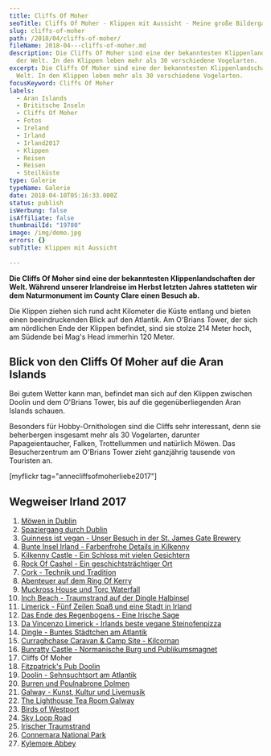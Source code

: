```yaml
---
title: Cliffs Of Moher
seoTitle: Cliffs Of Moher - Klippen mit Aussicht - Meine große Bildergalerie
slug: cliffs-of-moher
path: /2018/04/cliffs-of-moher/
fileName: 2018-04---cliffs-of-moher.md
description: Die Cliffs Of Moher sind eine der bekanntesten Klippenlandschaften
  der Welt. In den Klippen leben mehr als 30 verschiedene Vogelarten.
excerpt: Die Cliffs Of Moher sind eine der bekanntesten Klippenlandschaften der
  Welt. In den Klippen leben mehr als 30 verschiedene Vogelarten.
focusKeyword: Cliffs Of Moher
labels:
  - Aran Islands
  - Brititsche Inseln
  - Cliffs Of Moher
  - Fotos
  - Ireland
  - Irland
  - Irland2017
  - Klippen
  - Reisen
  - Reisen
  - Steilküste
type: Galerie
typeName: Galerie
date: 2018-04-10T05:16:33.000Z
status: publish
isWerbung: false
isAffiliate: false
thumbnailId: "19780"
image: /img/demo.jpg
errors: {}
subTitle: Klippen mit Aussicht
  
---
```


**Die Cliffs Of Moher sind eine der bekanntesten Klippenlandschaften der Welt.
Während unserer Irlandreise im Herbst letzten Jahres statteten wir dem
Naturmonument im County Clare einen Besuch ab.**

Die Klippen ziehen sich rund acht Kilometer die Küste entlang und bieten einen
beeindruckenden Blick auf den Atlantik. Am O'Brians Tower, der sich am
nördlichen Ende der Klippen befindet, sind sie stolze 214 Meter hoch, am Südende
bei Mag's Head immerhin 120 Meter.

## Blick von den Cliffs Of Moher auf die Aran Islands

Bei gutem Wetter kann man, befindet man sich auf den Klippen zwischen Doolin und
dem O'Brians Tower, bis auf die gegenüberliegenden Aran Islands schauen.

Besonders für Hobby-Ornithologen sind die Cliffs sehr interessant, denn sie
beherbergen insgesamt mehr als 30 Vogelarten, darunter Papageientaucher, Falken,
Trottellummen und natürlich Möwen. Das Besucherzentrum am O'Brians Tower zieht
ganzjährig tausende von Touristen an.

[myflickr tag="annecliffsofmoherliebe2017"]

## Wegweiser Irland 2017

1.  [Möwen in Dublin](/2017/10/moewen-in-dublin/)
1.  [Spaziergang durch Dublin](/2017/10/kleiner-spaziergang-durch-dublin/)
1.  [Guinness ist vegan - Unser Besuch in der St. James Gate Brewery](/2017/10/guinness-ist-vegan-brauerei-besuch/)
1.  [Bunte Insel Irland - Farbenfrohe Details in Kilkenny](/2017/11/kilkenny-bunte-insel-irland/)
1.  [Kilkenny Castle - Ein Schloss mit vielen Gesichtern](/2017/11/kilkenny-castle/)
1.  [Rock Of Cashel - Ein geschichtsträchtiger Ort](/2017/11/rock-of-cashel/)
1.  [Cork - Technik und Tradition](/2017/12/cork/)
1.  [Abenteuer auf dem Ring Of Kerry](/2018/01/ring-of-kerry/)
1.  [Muckross House und Torc Waterfall](/2018/02/muckross-house-und-torc-waterfall-irland/)
1.  [Inch Beach - Traumstrand auf der Dingle Halbinsel](/2018/02/lieblingsstrand-inch-beach/)
1.  [Limerick - Fünf Zeilen Spaß und eine Stadt in Irland](/2018/02/limerick/)
1.  [Das Ende des Regenbogens - Eine Irische Sage](/2018/02/das-ende-des-regenbogens/)
1.  [Da Vincenzo Limerick - Irlands beste vegane Steinofenpizza](/2018/03/da-vincenzo-limerick/)
1.  [Dingle - Buntes Städtchen am Atlantik](/2018/03/dingle/)
1.  [Curraghchase Caravan &amp; Camp Site - Kilcornan](/2018/03/curraghchase-caravan-camp-site/)
1.  [Bunratty Castle - Normanische Burg und Publikumsmagnet](/2018/03/bunratty-castle/)
1.  Cliffs Of Moher
1.  [Fitzpatrick's Pub Doolin](/2018/04/fitzpatricks-pub-doolin/)
1.  [Doolin - Sehnsuchtsort am Atlantik](/2018/04/doolin/)
1.  [Burren und Poulnabrone Dolmen](/2018/04/poulnabrone-dolmen-burren/)
1.  [Galway - Kunst, Kultur und Livemusik](/2018/04/galway/)
1.  [The Lighthouse Tea Room Galway](/2018/05/the-lighthouse-tea-room-galway/)
1.  [Birds of Westport](/2018/05/birds-of-westport/)
1.  [Sky Loop Road](/2018/05/sky-loop-road-clifden/)
1.  [Irischer Traumstrand](/2018/05/irischer-traumstrand/)
1.  [Connemara National Park](/2018/05/connemara-national-park/)
1.  [Kylemore Abbey](/2018/05/kylemore-abbey/)

  
